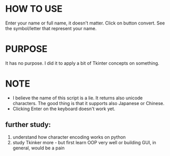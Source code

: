 # HOW TO USE
Enter your name or full name, it doesn't matter.
Click on button convert.
See the symbol/letter that represent your name.

# PURPOSE
It has no purpose.
I did it to apply a bit of Tkinter concepts on something.

# NOTE
- I believe the name of this script is a lie. It returns also unicode characters.
The good thing is that it supports also Japanese or Chinese.
- Clicking Enter on the keyboard doesn't work yet.
## further study:
1) understand how character encoding works on python
2) study Tkinker more - but first learn OOP very well or building GUI, in general, would be a pain
